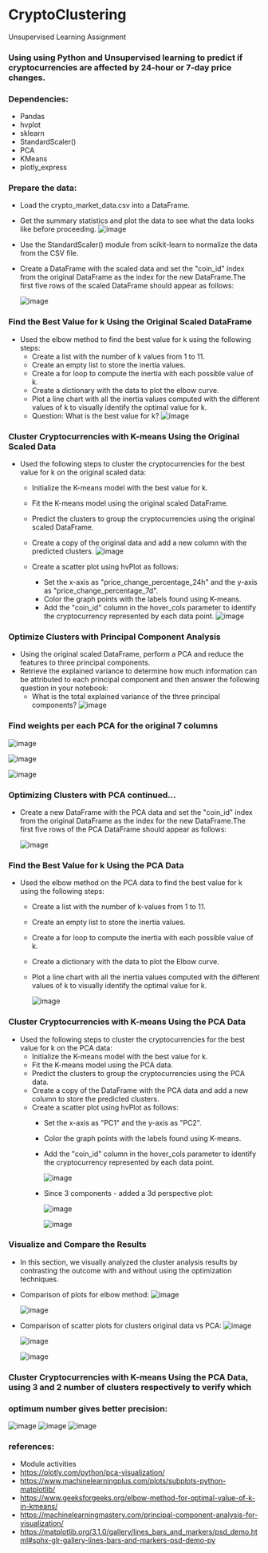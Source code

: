 # CryptoClustering
Unsupervised Learning Assignment

### Using using Python and Unsupervised learning to predict if cryptocurrencies are affected by 24-hour or 7-day price changes.

### Dependencies: 
  * Pandas
  * hvplot
  * sklearn
  * StandardScaler()
  * PCA
  * KMeans
  * plotly_express

### Prepare the data:
  * Load the crypto_market_data.csv into a DataFrame.
  * Get the summary statistics and plot the data to see what the data looks like before proceeding.
    ![image](https://github.com/BijoyetaK/CryptoClustering/assets/126313924/3a47c26f-7df5-4026-a814-b0dccf65430e)

  * Use the StandardScaler() module from scikit-learn to normalize the data from the CSV file.
  * Create a DataFrame with the scaled data and set the "coin_id" index from the original DataFrame as the index for the new
    DataFrame.The first five rows of the scaled DataFrame should appear as follows:

    ![image](https://github.com/BijoyetaK/CryptoClustering/assets/126313924/44c34758-04d3-4ba3-acc3-91c007cd32ae)

### Find the Best Value for k Using the Original Scaled DataFrame
  * Used the elbow method to find the best value for k using the following steps:
    * Create a list with the number of k values from 1 to 11.
    * Create an empty list to store the inertia values.
    * Create a for loop to compute the inertia with each possible value of k.
    * Create a dictionary with the data to plot the elbow curve.
    * Plot a line chart with all the inertia values computed with the different values of k to visually identify the 
      optimal value for k.
    * Question: What is the best value for k?
      ![image](https://github.com/BijoyetaK/CryptoClustering/assets/126313924/756b6972-3e36-4dfb-bdc3-1ad334626694)
      
### Cluster Cryptocurrencies with K-means Using the Original Scaled Data 
  * Used the following steps to cluster the cryptocurrencies for the best value for k on the original scaled data:
    * Initialize the K-means model with the best value for k.
    * Fit the K-means model using the original scaled DataFrame.
    * Predict the clusters to group the cryptocurrencies using the original scaled DataFrame.
    * Create a copy of the original data and add a new column with the predicted clusters.
      ![image](https://github.com/BijoyetaK/CryptoClustering/assets/126313924/e792bbb1-41ca-4202-98af-40b61ca53073)

    * Create a scatter plot using hvPlot as follows:
      * Set the x-axis as "price_change_percentage_24h" and the y-axis as "price_change_percentage_7d".
      * Color the graph points with the labels found using K-means.
      * Add the "coin_id" column in the hover_cols parameter to identify the cryptocurrency represented by each data point.
      ![image](https://github.com/BijoyetaK/CryptoClustering/assets/126313924/dc8efde3-d22e-4ce4-8863-78b3bcb59a59)

### Optimize Clusters with Principal Component Analysis
  * Using the original scaled DataFrame, perform a PCA and reduce the features to three principal components.
  * Retrieve the explained variance to determine how much information can be attributed to each principal component and
    then answer the following question in your notebook:
    * What is the total explained variance of the three principal components?
      ![image](https://github.com/BijoyetaK/CryptoClustering/assets/126313924/455f745f-c3d6-4a0f-9b83-116cf365d739)

### Find weights per each PCA for the original 7 columns  
  
  ![image](https://github.com/BijoyetaK/CryptoClustering/assets/126313924/70862d6c-545f-4bfc-9b92-970e31835d85)

  ![image](https://github.com/BijoyetaK/CryptoClustering/assets/126313924/58068d10-c81b-44a6-97bc-575f48462006)

  ![image](https://github.com/BijoyetaK/CryptoClustering/assets/126313924/c57cc723-80d6-4645-844e-0f89fbfd14f9)

### Optimizing Clusters with PCA continued...
  * Create a new DataFrame with the PCA data and set the "coin_id" index from the original DataFrame as the index for the
    new DataFrame.The first five rows of the PCA DataFrame should appear as follows:

    ![image](https://github.com/BijoyetaK/CryptoClustering/assets/126313924/ee7d3947-ba4e-4e76-b501-b2f0a943d156)

### Find the Best Value for k Using the PCA Data
  * Used the elbow method on the PCA data to find the best value for k using the following steps:
    * Create a list with the number of k-values from 1 to 11.
    * Create an empty list to store the inertia values.
    * Create a for loop to compute the inertia with each possible value of k.
    * Create a dictionary with the data to plot the Elbow curve.
    * Plot a line chart with all the inertia values computed with the different values of k to visually identify the
      optimal value for k.

      ![image](https://github.com/BijoyetaK/CryptoClustering/assets/126313924/76dd49aa-1d1f-4fb7-a9d8-5663c568cc6c)

### Cluster Cryptocurrencies with K-means Using the PCA Data
  * Used the following steps to cluster the cryptocurrencies for the best value for k on the PCA data:
    * Initialize the K-means model with the best value for k.
    * Fit the K-means model using the PCA data.
    * Predict the clusters to group the cryptocurrencies using the PCA data.
    * Create a copy of the DataFrame with the PCA data and add a new column to store the predicted clusters.
    * Create a scatter plot using hvPlot as follows:
      * Set the x-axis as "PC1" and the y-axis as "PC2".
      * Color the graph points with the labels found using K-means.
      * Add the "coin_id" column in the hover_cols parameter to identify the cryptocurrency represented by each data point.

        ![image](https://github.com/BijoyetaK/CryptoClustering/assets/126313924/c6234c9b-b894-49ce-b5ed-6be76760cd82)

      * Since 3 components - added a 3d perspective plot:

        ![image](https://github.com/BijoyetaK/CryptoClustering/assets/126313924/4fbe7c13-dacc-4b55-9720-bd9154806030)

        ![image](https://github.com/BijoyetaK/CryptoClustering/assets/126313924/0703e705-7c4f-47ae-8e07-46f35563affe)
        

### Visualize and Compare the Results
  * In this section, we visually analyzed the cluster analysis results by contrasting the outcome with and without
    using the optimization techniques.
  * Comparison of plots for elbow method:
    ![image](https://github.com/BijoyetaK/CryptoClustering/assets/126313924/c6ed182d-40c2-44f6-a7bc-200c53379963)

    ![image](https://github.com/BijoyetaK/CryptoClustering/assets/126313924/7e86a4a5-a84d-4b2c-b8e5-169317e7a310)

  * Comparison of scatter plots for clusters original data vs PCA:
    ![image](https://github.com/BijoyetaK/CryptoClustering/assets/126313924/2aa5c39d-a7e7-4884-a1a3-41b8660108b6)

    ![image](https://github.com/BijoyetaK/CryptoClustering/assets/126313924/60c985a2-bd77-434f-8b47-53c9ecdbd9ef)


    ![image](https://github.com/BijoyetaK/CryptoClustering/assets/126313924/128d4275-be7a-4fcb-82e1-1e45c94325c4)


### Cluster Cryptocurrencies with K-means Using the PCA Data, using 3 and 2 number of clusters respectively to verify which
### optimum number gives better precision: 

   ![image](https://github.com/BijoyetaK/CryptoClustering/assets/126313924/2aa736f6-30de-444a-a103-a8356e641c40)
   ![image](https://github.com/BijoyetaK/CryptoClustering/assets/126313924/c373498c-9075-458d-8e8c-182388c78b0d)
   ![image](https://github.com/BijoyetaK/CryptoClustering/assets/126313924/67279ed1-b092-4bb7-a3c2-9e0c1acc67b8)

### references: 
  * Module activities
  * https://plotly.com/python/pca-visualization/
  * https://www.machinelearningplus.com/plots/subplots-python-matplotlib/
  * https://www.geeksforgeeks.org/elbow-method-for-optimal-value-of-k-in-kmeans/
  * https://machinelearningmastery.com/principal-component-analysis-for-visualization/
* https://matplotlib.org/3.1.0/gallery/lines_bars_and_markers/psd_demo.html#sphx-glr-gallery-lines-bars-and-markers-psd-demo-py
    

    



  




    

  





  

  










      


    
    
